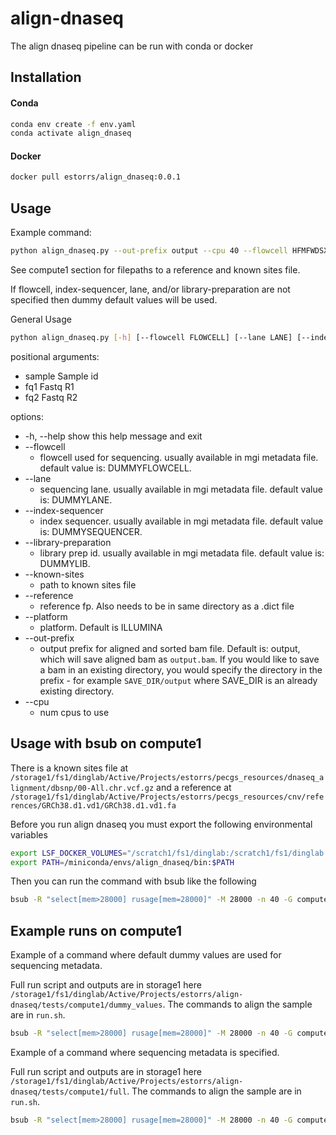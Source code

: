 # align-dnaseq

The align dnaseq pipeline can be run with conda or docker

## Installation

#### Conda

```bash
conda env create -f env.yaml
conda activate align_dnaseq
```

#### Docker

```bash
docker pull estorrs/align_dnaseq:0.0.1
```

## Usage

Example command:

```bash
python align_dnaseq.py --out-prefix output --cpu 40 --flowcell HFMFWDSXY --index-sequencer CCAGTAGCGT-ATGTATTGGC --known-sites known_sites.chr.vcf.gz --lane 2 --library-preparation TWCE-HT191P1-S1H1A3Y3D1_1-lib1 --platform ILLUMINA --reference GRCh38.d1.vd1.fa HT191P1-S1H1A3Y3.WXS.T CCAGTAGCGT-ATGTATTGGC_S53_L002_R1_001.fastq.gz CCAGTAGCGT-ATGTATTGGC_S53_L002_R2_001.fastq.gz
```

See compute1 section for filepaths to a reference and known sites file.

If flowcell, index-sequencer, lane, and/or library-preparation are not specified then dummy default values will be used.

General Usage

```bash
python align_dnaseq.py [-h] [--flowcell FLOWCELL] [--lane LANE] [--index-sequencer INDEX_SEQUENCER] [--library-preparation LIBRARY_PREPARATION] [--known-sites KNOWN_SITES] [--reference REFERENCE] [--platform PLATFORM] [--out-prefix OUT_PREFIX] [--cpu CPU] sample fq1 fq2
```

positional arguments:
+  sample                Sample id
+  fq1                   Fastq R1
+  fq2                   Fastq R2

options:
+  -h, --help            show this help message and exit
+ --flowcell
  + flowcell used for sequencing. usually available in mgi metadata file. default value is: DUMMYFLOWCELL.
+ --lane
  + sequencing lane. usually available in mgi metadata file. default value is: DUMMYLANE.
+ --index-sequencer
  + index sequencer. usually available in mgi metadata file. default value is: DUMMYSEQUENCER.
+ --library-preparation
  + library prep id. usually available in mgi metadata file. default value is: DUMMYLIB.
+ --known-sites
  + path to known sites file
+ --reference
  + reference fp. Also needs to be in same directory as a .dict file
+ --platform
  + platform. Default is ILLUMINA
+ --out-prefix
  + output prefix for aligned and sorted bam file. Default is: output, which will save aligned bam as `output.bam`. If you would like to save a bam in an existing directory, you would specify the directory in the prefix - for example `SAVE_DIR/output` where SAVE_DIR is an already existing directory.
+ --cpu
  + num cpus to use


## Usage with bsub on compute1

There is a known sites file at `/storage1/fs1/dinglab/Active/Projects/estorrs/pecgs_resources/dnaseq_alignment/dbsnp/00-All.chr.vcf.gz`
and a reference at `/storage1/fs1/dinglab/Active/Projects/estorrs/pecgs_resources/cnv/references/GRCh38.d1.vd1/GRCh38.d1.vd1.fa`

Before you run align dnaseq you must export the following environmental variables
```bash
export LSF_DOCKER_VOLUMES="/scratch1/fs1/dinglab:/scratch1/fs1/dinglab /storage1/fs1/dinglab:/storage1/fs1/dinglab"
export PATH=/miniconda/envs/align_dnaseq/bin:$PATH
```

Then you can run the command with bsub like the following

```bash
bsub -R "select[mem>28000] rusage[mem=28000]" -M 28000 -n 40 -G compute-dinglab -q general -oo log.txt -a 'docker(estorrs/align_dnaseq:0.0.1)' 'python /align-dnaseq/align_dnaseq/align_dnaseq.py --out-prefix output --cpu 40 --flowcell HFMFWDSXY --index-sequencer CCAGTAGCGT-ATGTATTGGC --known-sites /storage1/fs1/dinglab/Active/Projects/estorrs/pecgs_resources/dnaseq_alignment/dbsnp/00-All.chr.vcf.gz --lane 2 --library-preparation TWCE-HT191P1-S1H1A3Y3D1_1-lib1 --platform ILLUMINA --reference /storage1/fs1/dinglab/Active/Projects/estorrs/pecgs_resources/cnv/references/GRCh38.d1.vd1/GRCh38.d1.vd1.fa HT191P1-S1H1A3Y3.WXS.T CCAGTAGCGT-ATGTATTGGC_S53_L002_R1_001.fastq.gz CCAGTAGCGT-ATGTATTGGC_S53_L002_R2_001.fastq.gz'
```

## Example runs on compute1

Example of a command where default dummy values are used for sequencing metadata.

Full run script and outputs are in storage1 here `/storage1/fs1/dinglab/Active/Projects/estorrs/align-dnaseq/tests/compute1/dummy_values`. The commands to align the sample are in `run.sh`. 

```bash
bsub -R "select[mem>28000] rusage[mem=28000]" -M 28000 -n 40 -G compute-dinglab -q general -oo log.txt -a 'docker(estorrs/align_dnaseq:0.0.1)' 'python /align-dnaseq/align_dnaseq/align_dnaseq.py --out-prefix output --cpu 40 --known-sites /storage1/fs1/dinglab/Active/Projects/estorrs/pecgs_resources/dnaseq_alignment/dbsnp/00-All.chr.vcf.gz --reference /storage1/fs1/dinglab/Active/Projects/estorrs/pecgs_resources/cnv/references/GRCh38.d1.vd1/GRCh38.d1.vd1.fa HT191P1-S1H1A3Y3.WXS.T /storage1/fs1/dinglab/Active/Projects/estorrs/pecgs_resources/test_samples/HT191P1-S1H1A3Y3/wxs/CCAGTAGCGT-ATGTATTGGC_S53_L002_R1_001.fastq.gz /storage1/fs1/dinglab/Active/Projects/estorrs/pecgs_resources/test_samples/HT191P1-S1H1A3Y3/wxs/CCAGTAGCGT-ATGTATTGGC_S53_L002_R2_001.fastq.gz'
```

Example of a command where sequencing metadata is specified.

Full run script and outputs are in storage1 here `/storage1/fs1/dinglab/Active/Projects/estorrs/align-dnaseq/tests/compute1/full`. The commands to align the sample are in `run.sh`. 

```bash
bsub -R "select[mem>28000] rusage[mem=28000]" -M 28000 -n 40 -G compute-dinglab -q general -oo log.txt -a 'docker(estorrs/align_dnaseq:0.0.1)' 'python /align-dnaseq/align_dnaseq/align_dnaseq.py --out-prefix output --cpu 40 --flowcell HFMFWDSXY --index-sequencer CCAGTAGCGT-ATGTATTGGC --known-sites /storage1/fs1/dinglab/Active/Projects/estorrs/pecgs_resources/dnaseq_alignment/dbsnp/00-All.chr.vcf.gz --lane 2 --library-preparation TWCE-HT191P1-S1H1A3Y3D1_1-lib1 --platform ILLUMINA --reference /storage1/fs1/dinglab/Active/Projects/estorrs/pecgs_resources/cnv/references/GRCh38.d1.vd1/GRCh38.d1.vd1.fa HT191P1-S1H1A3Y3.WXS.T /storage1/fs1/dinglab/Active/Projects/estorrs/pecgs_resources/test_samples/HT191P1-S1H1A3Y3/wxs/CCAGTAGCGT-ATGTATTGGC_S53_L002_R1_001.fastq.gz /storage1/fs1/dinglab/Active/Projects/estorrs/pecgs_resources/test_samples/HT191P1-S1H1A3Y3/wxs/CCAGTAGCGT-ATGTATTGGC_S53_L002_R2_001.fastq.gz'
```
